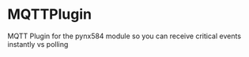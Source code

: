 # MQTTPlugin
MQTT Plugin for the pynx584 module so you can receive critical events instantly vs polling
